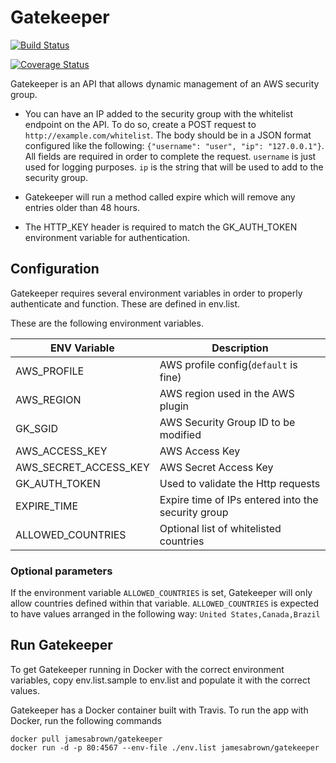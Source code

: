 # Gatekeeper

[![Build Status](https://travis-ci.org/jamesabrown/gatekeeper.svg?branch=master)](https://travis-ci.org/jamesabrown/gatekeeper)

[![Coverage Status](https://coveralls.io/repos/github/jamesabrown/gatekeeper/badge.svg?branch=master)](https://coveralls.io/github/jamesabrown/gatekeeper?branch=master)

Gatekeeper is an API that allows dynamic management of an AWS security group. 

* You can have an IP added to the security group with the whitelist endpoint on the API. 
 To do so, create a POST request to `http://example.com/whitelist`. The body should be in
 a JSON format configured like the following: `{"username": "user", "ip": "127.0.0.1"}`.
 All fields are required in order to complete the request. `username` is just used for 
 logging purposes. `ip` is the string that will be used to add to the security group. 
 
* Gatekeeper will run a method called expire which will remove any entries older than 48 hours.

* The HTTP_KEY header is required to match the GK_AUTH_TOKEN environment variable for authentication. 

## Configuration

Gatekeeper requires several environment variables in order to properly authenticate and function. These are defined in env.list.

These are the following environment variables. 

ENV Variable                    | Description
------------------------------- | ----------------------------------------------
AWS_PROFILE                     | AWS profile config(`default` is fine)
AWS_REGION                      | AWS region used in the AWS plugin
GK_SGID                         | AWS Security Group ID to be modified
AWS_ACCESS_KEY                  | AWS Access Key
AWS_SECRET_ACCESS_KEY           | AWS Secret Access Key
GK_AUTH_TOKEN                   | Used to validate the Http requests
EXPIRE_TIME                     | Expire time of IPs entered into the security group
ALLOWED_COUNTRIES               | Optional list of whitelisted countries

### Optional parameters

If the environment variable `ALLOWED_COUNTRIES` is set, Gatekeeper will only allow countries defined within that variable.
`ALLOWED_COUNTRIES` is expected to have values arranged in the following way: `United States,Canada,Brazil`

## Run Gatekeeper

To get Gatekeeper running in Docker with the correct environment variables, copy env.list.sample to env.list and 
populate it with the correct values.

Gatekeeper has a Docker container built with Travis. To run the app with Docker, run the following commands

```shell
docker pull jamesabrown/gatekeeper
docker run -d -p 80:4567 --env-file ./env.list jamesabrown/gatekeeper
```

